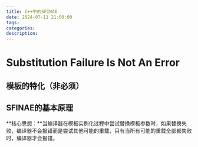 ```yaml
---
title: C++中的SFINAE
date: 2024-07-11 21:00:00
tags:
categories:
description: 
---
```


# Substitution Failure Is Not An Error

## 模板的特化（非必须）


## SFINAE的基本原理

**核心思想：**当编译器在模板实例化过程中尝试替换模板参数时，如果替换失败，编译器不会报错而是尝试其他可能的重载，只有当所有可能的重载全部都失败时，编译器才会报错。


